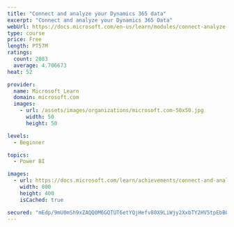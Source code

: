 ```yaml
---
title: "Connect and analyze your Dynamics 365 data​"
excerpt: "Connect and analyze your Dynamics 365 Data​"
webUrl: https://docs.microsoft.com/en-us/learn/modules/connect-analyze-dynamics-365-data/
type: course
price: Free
length: PT57M
ratings:
  count: 2083
  average: 4.706673
heat: 52

provider:
  name: Microsoft Learn
  domain: microsoft.com
  images:
    - url: /assets/images/organizations/microsoft.com-50x50.jpg
      width: 50
      height: 50

levels:
  - Beginner

topics:
  - Power BI

images:
  - url: https://docs.microsoft.com/learn/achievements/connect-and-analyze-your-microsoft-dynamics-365-data-social.png
    width: 800
    height: 400
    isCached: true

secured: "mEdp/9mU0mSh9xZAQQ0M6GQTUT6etYQjHefv80X9LiWjy2XxbTY2HV5tpEbBOgjDUPwHyxuc53ZnYIFeiHe2orbX0D9PQwWYMDdKhjNbNcFlO2JuRdzX/KniedHm0zGe1x2jWXJi+E8A43sdOFIKeMl3vgwcO8dk9ssUtP/REhGrHNHgysRW85rO9JHMTxitg8qa0W9C4B1kpaiEfe4fVXdWaFMru060eMCd6db2LVRlJ0EXPJRLvvQTuPr1pQY1ojfNneuGcSUo4jT5NMo+Gxels2dUyg6XhM5cpRQczzcLP8wOe7fqPbyPopMc0wAMYtLI4ZhGHw2ZOKlA0K9KXm2Is1abDN6cV+yObUdZhBs3qPW8GN1Wutn7D2isp1gNXBEPjhx6Bpjk2fBsBL//vy1Ehlmw8jOHZjbn8ayS8Cc=;jfeSLfGqUZm4f5wlFrltqQ=="
---
```


